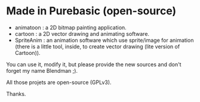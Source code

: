 # Made in Purebasic (open-source)
- animatoon : a 2D bitmap painting application.
- cartoon :  a 2D vector drawing and animating software.
- SpriteAnim : an animation software which use sprite/image for animation (there is a little tool, inside, to create vector drawing (lite version of Cartoon)).

You can use it, modify it, but please provide the new sources and don't forget my name Blendman ;).

All those projets are open-source (GPLv3).


Thanks.
